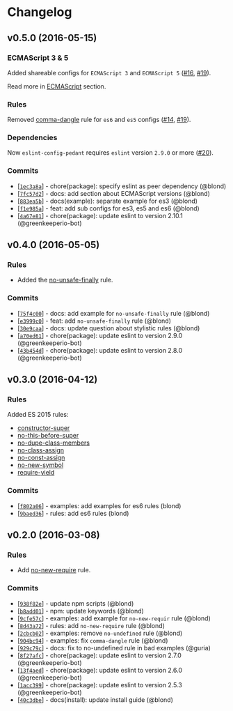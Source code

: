Changelog
=========

v0.5.0 (2016-05-15)
-------------------

### ECMAScript 3 & 5

Added shareable configs for `ECMAScript 3` and `ECMAScript 5` ([#16], [#19]).

Read more in [ECMAScript](./README.md#ecmascript) section.

### Rules

Removed [comma-dangle](http://eslint.org/docs/rules/no-unsafe-finally) rule for `es6` and `es5` configs ([#14], [#19]).

### Dependencies

Now `eslint-config-pedant` requires `eslint` version `2.9.0` or more ([#20]).

[#14]: https://github.com/blond/eslint-config-pedant/issues/14
[#16]: https://github.com/blond/eslint-config-pedant/issues/16
[#19]: https://github.com/blond/eslint-config-pedant/pull/19
[#20]: https://github.com/blond/eslint-config-pedant/pull/20

### Commits

- [[`1ec3a8a`](https://github.com/blond/eslint-config-pedant/commit/1ec3a8a61885e5f9b0ea691cf3245793c2921ffd)] -  chore(package): specify eslint as peer dependency (@blond)
- [[`7fc57d2`](https://github.com/blond/eslint-config-pedant/commit/7fc57d2bb26262a6d658c3a9352054c09433e1e6)] -  docs: add section about ECMAScript versions (@blond)
- [[`883ea5b`](https://github.com/blond/eslint-config-pedant/commit/883ea5bb5bdd0b62189770be70980a82cf87b945)] -  docs(example): separate example for es3 (@blond)
- [[`f1e985a`](https://github.com/blond/eslint-config-pedant/commit/f1e985a2846a68730fb8ceeb3d0932fd40f6f27a)] -  feat: add sub configs for es3, es5 and es6 (@blond)
- [[`4a67e81`](https://github.com/blond/eslint-config-pedant/commit/4a67e81408b0b7eba8525354995e236425333a1d)] -  chore(package): update eslint to version 2.10.1 (@greenkeeperio-bot)

v0.4.0 (2016-05-05)
-------------------

### Rules

* Added the [no-unsafe-finally](http://eslint.org/docs/rules/no-unsafe-finally) rule.

### Commits

* [[`75f4c00`](https://github.com/blond/eslint-config-pedant/commit/75f4c00867)] - docs: add example for `no-unsafe-finally` rule (@blond)
* [[`e3999c0`](https://github.com/blond/eslint-config-pedant/commit/e3999c0860)] - feat: add `no-unsafe-finally` rule (@blond)
* [[`30e9caa`](https://github.com/blond/eslint-config-pedant/commit/30e9caa767)] - docs: update question about stylistic rules (@blond)
* [[`a70ed61`](https://github.com/blond/eslint-config-pedant/commit/a70ed61d34)] - chore(package): update eslint to version 2.9.0 (@greenkeeperio-bot)
* [[`43b454d`](https://github.com/blond/eslint-config-pedant/commit/43b454df9d)] - chore(package): update eslint to version 2.8.0 (@greenkeeperio-bot)

v0.3.0 (2016-04-12)
-------------------

### Rules

Added ES 2015 rules:

* [constructor-super](http://eslint.org/docs/rules/constructor-super)
* [no-this-before-super](http://eslint.org/docs/rules/no-this-before-super)
* [no-dupe-class-members](http://eslint.org/docs/rules/no-dupe-class-members)
* [no-class-assign](http://eslint.org/docs/rules/no-class-assign)
* [no-const-assign](http://eslint.org/docs/rules/no-const-assign)
* [no-new-symbol](http://eslint.org/docs/rules/no-new-symbol)
* [require-yield](http://eslint.org/docs/rules/require-yield)

### Commits

* [[`f802a06`](https://github.com/blond/eslint-config-pedant/commit/f802a06015)] - examples: add examples for es6 rules (blond)
* [[`9baed36`](https://github.com/blond/eslint-config-pedant/commit/9baed3645e)] - rules: add es6 rules (blond)

v0.2.0 (2016-03-08)
-------------------

### Rules

* Add [no-new-require](http://eslint.org/docs/rules/no-new-require) rule.

### Commits

* [[`938f82e`](https://github.com/blond/eslint-config-pedant/commit/938f82e6ca)] - update npm scripts (@blond)
* [[`b8add01`](https://github.com/blond/eslint-config-pedant/commit/b8add01ac5)] - npm: update keywords (@blond)
* [[`9cfe57c`](https://github.com/blond/eslint-config-pedant/commit/9cfe57c502)] - examples: add example for `no-new-requir` rule (@blond)
* [[`8d43a72`](https://github.com/blond/eslint-config-pedant/commit/8d43a722ae)] - rules: add `no-new-require` rule (@blond)
* [[`2cbcb02`](https://github.com/blond/eslint-config-pedant/commit/2cbcb02186)] - examples: remove `no-undefined` rule (@blond)
* [[`904bc94`](https://github.com/blond/eslint-config-pedant/commit/904bc94421)] - examples: fix `comma-dangle` rule (@blond)
* [[`929c79c`](https://github.com/blond/eslint-config-pedant/commit/929c79c5a5)] - docs: fix to no-undefined rule in bad examples (@guria)
* [[`8f27afc`](https://github.com/blond/eslint-config-pedant/commit/8f27afcca0)] - chore(package): update eslint to version 2.7.0 (@greenkeeperio-bot)
* [[`13f4aed`](https://github.com/blond/eslint-config-pedant/commit/13f4aed582)] - chore(package): update eslint to version 2.6.0 (@greenkeeperio-bot)
* [[`1acc399`](https://github.com/blond/eslint-config-pedant/commit/1acc399b7b)] - chore(package): update eslint to version 2.5.3 (@greenkeeperio-bot)
* [[`40c3dbe`](https://github.com/blond/eslint-config-pedant/commit/40c3dbed20)] - docs(install): update install guide (@blond)
